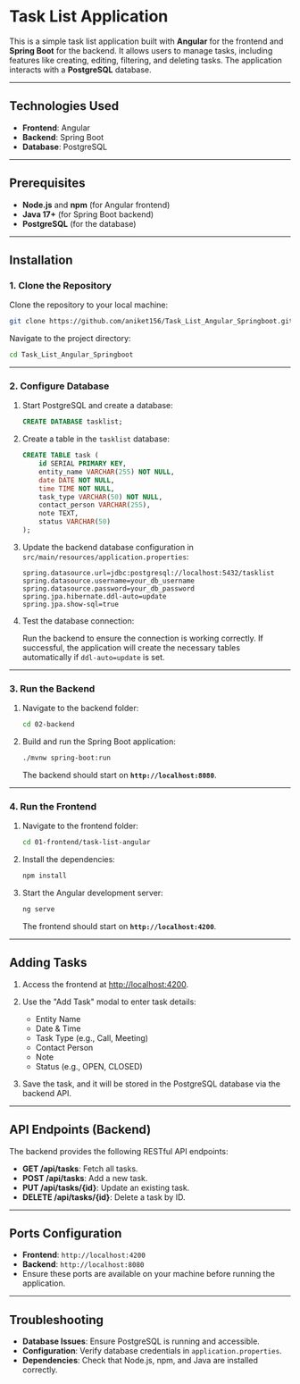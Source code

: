# Task List Application

This is a simple task list application built with **Angular** for the frontend and **Spring Boot** for the backend. It allows users to manage tasks, including features like creating, editing, filtering, and deleting tasks. The application interacts with a **PostgreSQL** database.

---

## Technologies Used
- **Frontend**: Angular
- **Backend**: Spring Boot
- **Database**: PostgreSQL

---

## Prerequisites
- **Node.js** and **npm** (for Angular frontend)
- **Java 17+** (for Spring Boot backend)
- **PostgreSQL** (for the database)

---

## Installation

### 1. Clone the Repository

Clone the repository to your local machine:

```bash
git clone https://github.com/aniket156/Task_List_Angular_Springboot.git
```

Navigate to the project directory:

```bash
cd Task_List_Angular_Springboot
```

---

### 2. Configure Database

1. Start PostgreSQL and create a database:

   ```sql
   CREATE DATABASE tasklist;
   ```

2. Create a table in the `tasklist` database:

   ```sql
   CREATE TABLE task (
       id SERIAL PRIMARY KEY,
       entity_name VARCHAR(255) NOT NULL,
       date DATE NOT NULL,
       time TIME NOT NULL,
       task_type VARCHAR(50) NOT NULL,
       contact_person VARCHAR(255),
       note TEXT,
       status VARCHAR(50)
   );
   ```

3. Update the backend database configuration in `src/main/resources/application.properties`:

   ```properties
   spring.datasource.url=jdbc:postgresql://localhost:5432/tasklist
   spring.datasource.username=your_db_username
   spring.datasource.password=your_db_password
   spring.jpa.hibernate.ddl-auto=update
   spring.jpa.show-sql=true
   ```

4. Test the database connection:

   Run the backend to ensure the connection is working correctly. If successful, the application will create the necessary tables automatically if `ddl-auto=update` is set.

---

### 3. Run the Backend

1. Navigate to the backend folder:

   ```bash
   cd 02-backend
   ```

2. Build and run the Spring Boot application:

   ```bash
   ./mvnw spring-boot:run
   ```

   The backend should start on **`http://localhost:8080`**.

---

### 4. Run the Frontend

1. Navigate to the frontend folder:

   ```bash
   cd 01-frontend/task-list-angular
   ```

2. Install the dependencies:

   ```bash
   npm install
   ```

3. Start the Angular development server:

   ```bash
   ng serve
   ```

   The frontend should start on **`http://localhost:4200`**.

---

## Adding Tasks

1. Access the frontend at [http://localhost:4200](http://localhost:4200).
2. Use the "Add Task" modal to enter task details:
   - Entity Name
   - Date & Time
   - Task Type (e.g., Call, Meeting)
   - Contact Person
   - Note
   - Status (e.g., OPEN, CLOSED)

3. Save the task, and it will be stored in the PostgreSQL database via the backend API.

---

## API Endpoints (Backend)

The backend provides the following RESTful API endpoints:

- **GET /api/tasks**: Fetch all tasks.
- **POST /api/tasks**: Add a new task.
- **PUT /api/tasks/{id}**: Update an existing task.
- **DELETE /api/tasks/{id}**: Delete a task by ID.

---

## Ports Configuration

- **Frontend**: `http://localhost:4200`
- **Backend**: `http://localhost:8080`
- Ensure these ports are available on your machine before running the application.

---

## Troubleshooting

- **Database Issues**: Ensure PostgreSQL is running and accessible.
- **Configuration**: Verify database credentials in `application.properties`.
- **Dependencies**: Check that Node.js, npm, and Java are installed correctly.


